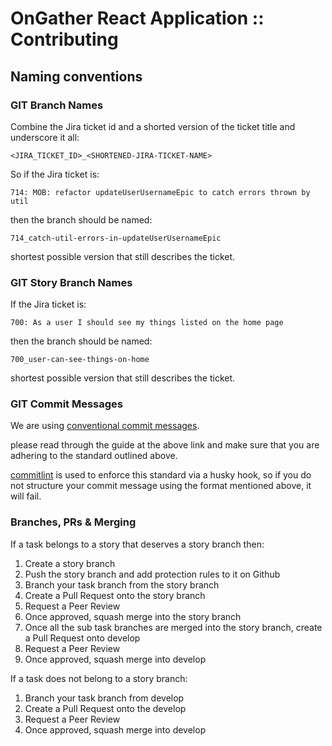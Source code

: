 # OnGather React Application :: Contributing <!-- omit in toc -->

## Naming conventions

### GIT Branch Names

Combine the Jira ticket id and a shorted version of the ticket title and underscore it all:

`<JIRA_TICKET_ID>_<SHORTENED-JIRA-TICKET-NAME>`

So if the Jira ticket is:

`714: MOB: refactor updateUserUsernameEpic to catch errors thrown by util`

then the branch should be named:

`714_catch-util-errors-in-updateUserUsernameEpic`

shortest possible version that still describes the ticket.

### GIT Story Branch Names

If the Jira ticket is:

`700: As a user I should see my things listed on the home page`

then the branch should be named:

`700_user-can-see-things-on-home`

shortest possible version that still describes the ticket.

### GIT Commit Messages

We are using [conventional commit messages](https://www.conventionalcommits.org/en/v1.0.0-beta.4/).

please read through the guide at the above link and make sure that you are adhering to the standard outlined above.

[commitlint](https://commitlint.js.org/#/) is used to enforce this standard via a husky hook, so if you do not structure your commit message using the format mentioned above, it will fail.

### Branches, PRs & Merging

If a task belongs to a story that deserves a story branch then:

1. Create a story branch
2. Push the story branch and add protection rules to it on Github
3. Branch your task branch from the story branch
4. Create a Pull Request onto the story branch
5. Request a Peer Review
6. Once approved, squash merge into the story branch
7. Once all the sub task branches are merged into the story branch, create a Pull Request onto develop
8. Request a Peer Review
9. Once approved, squash merge into develop

If a task does not belong to a story branch:

1. Branch your task branch from develop
2. Create a Pull Request onto the develop
3. Request a Peer Review
4. Once approved, squash merge into develop
